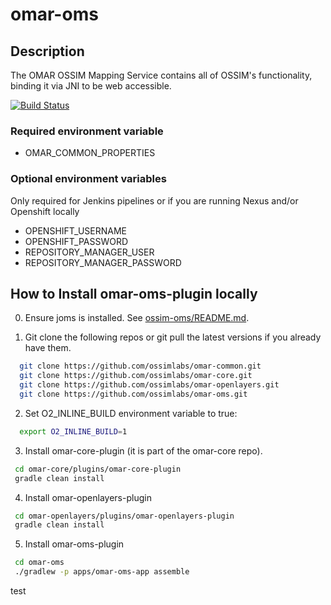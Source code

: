 # omar-oms

## Description

The OMAR OSSIM Mapping Service contains all of OSSIM's functionality, binding it via JNI to be web accessible.

[![Build Status](https://jenkins.ossim.io/buildStatus/icon?job=omar-oms-dev)]()

### Required environment variable
- OMAR_COMMON_PROPERTIES

### Optional environment variables
Only required for Jenkins pipelines or if you are running Nexus and/or Openshift locally

- OPENSHIFT_USERNAME
- OPENSHIFT_PASSWORD
- REPOSITORY_MANAGER_USER
- REPOSITORY_MANAGER_PASSWORD

## How to Install omar-oms-plugin locally

0. Ensure joms is installed. See [ossim-oms/README.md](http://github.com/ossimlabs/ossim-oms/blob/master/README.md).

1. Git clone the following repos or git pull the latest versions if you already have them.

``` sh
  git clone https://github.com/ossimlabs/omar-common.git
  git clone https://github.com/ossimlabs/omar-core.git
  git clone https://github.com/ossimlabs/omar-openlayers.git
  git clone https://github.com/ossimlabs/omar-oms.git
```

2. Set O2_INLINE_BUILD environment variable to true:

``` sh
  export O2_INLINE_BUILD=1
```

3. Install omar-core-plugin (it is part of the omar-core repo).

``` sh
 cd omar-core/plugins/omar-core-plugin
 gradle clean install
```

4. Install omar-openlayers-plugin

``` sh
 cd omar-openlayers/plugins/omar-openlayers-plugin
 gradle clean install
```

5. Install omar-oms-plugin

``` sh
 cd omar-oms
 ./gradlew -p apps/omar-oms-app assemble
```
 test
